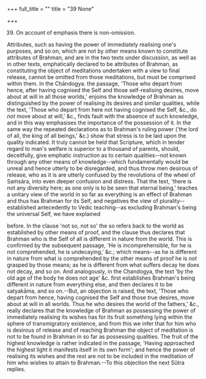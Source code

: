 +++
full_title = ""
title = "39 None"

+++


39. On account of emphasis there is non-omission.

Attributes, such as having the power of immediately realising one's purposes, and so on, which are not by other means known to constitute attributes of Brahman, and are in the two texts under discussion, as well as in other texts, emphatically declared to be attributes of Brahman, as constituting the object of meditations undertaken with a view to final release, cannot be omitted from those meditations, but must be comprised within them. In the Cḥāndogya. the passage, 'Those who depart from hence, after having cognised the Self and those self-realising desires, move about at will in all those worlds,' enjoins the knowledge of Brahman as distinguished by the power of realising its desires and similar qualities, while the text, 'Those who depart from here not having cognised the Self, &c., do _not_ move about at will,' &c., finds fault with the absence of such knowledge, and in this way emphasises the importance of the possession of it. In the same way the repeated declarations as to Brahman's ruling power ('the lord of all, the king of all beings,' &c.) show that stress is to be laid upon the quality indicated. It truly cannot be held that Scripture, which in tender regard to man's welfare is superior to a thousand of parents, should, deceitfully, give emphatic instruction as to certain qualities--not known through any other means of knowledge--which fundamentally would be unreal and hence utterly to be disregarded, and thus throw men desirous of release, who as it is are utterly confused by the revolutions of the wheel of Saṁsāra, into even deeper confusion and distress. That the text, 'there is not any diversity here; as one only is to be seen that eternal being,' teaches a unitary view of the world in so far as everything is an effect of Brahman and thus has Brahman for its Self, and negatives the view of plurality--established antecedently to Vedic teaching--as excluding Brahman's being the universal Self, we have explained

before. In the clause 'not so, not so' the so refers back to the world as established by other means of proof, and the clause thus declares that Brahman who is the Self of all is different in nature from the world. This is confirmed by the subsequent passage, 'He is incomprehensible, for he is not comprehended, he is undecaying,' &c.; which means--as he is different in nature from what is comprehended by the other means of proof he is not grasped by those means; as he is different from what suffers decay he does not decay, and so on. And analogously, in the Cḥandogya, the text 'by the old age of the body he does not age' &c. first establishes Brahman's being different in nature from everything else, and then declares it to be satyakāma, and so on.--But, an objection is raised, the text, 'Those who depart from hence, having cognised the Self and those true desires, move about at will in all worlds. Thus he who desires the world of the fathers,' &c., really declares that the knowledge of Brahman as possessing the power of immediately realising its wishes has for its fruit something lying within the sphere of transmigratory existence, and from this we infer that for him who is desirous of release and of reaching Brahman the object of meditation is not to be found in Brahman in so far as possessing qualities. The fruit of the highest knowledge is rather indicated in the passage, 'Having approached the highest light it manifests itself in its own form'; and hence the power of realising its wishes and the rest are not to be included in the meditation of him who wishes to attain to Brahman.--To this objection the next Sūtra replies.

